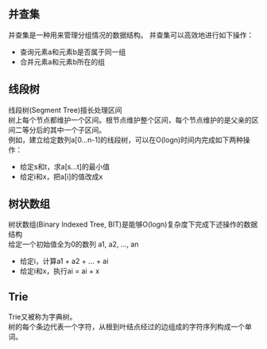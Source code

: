 ## 并查集
并查集是一种用来管理分组情况的数据结构。
并查集可以高效地进行如下操作：
- 查询元素a和元素b是否属于同一组
- 合并元素a和元素b所在的组

## 线段树
线段树(Segment Tree)擅长处理区间  
树上每个节点都维护一个区间。根节点维护整个区间，每个节点维护的是父亲的区间二等分后的其中一个子区间。  
例如，建立给定数列a[0...n-1]的线段树，可以在O(logn)时间内完成如下两种操作：
- 给定s和t，求a[s...t]的最小值
- 给定i和x，把a[i]的值改成x

## 树状数组
树状数组(Binary Indexed Tree, BIT)是能够O(logn)复杂度下完成下述操作的数据结构  
给定一个初始值全为0的数列 a1, a2, ..., an
- 给定i，计算a1 + a2 + ... + ai
- 给定i和x，执行ai = ai + x

## Trie
Trie又被称为字典树。  
树的每个条边代表一个字符，从根到叶结点经过的边组成的字符序列构成一个单词。